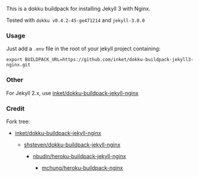 This is a dokku buildpack for installing Jekyll 3 with Nginx.

Tested with `dokku v0.4.2-45-ge471214` and `jekyll-3.0.0`

### Usage

Just add a `.env` file in the root of your jekyll project containing:

```
export BUILDPACK_URL=https://github.com/inket/dokku-buildpack-jekyll3-nginx.git
```

### Other

For Jekyll 2.x, use [inket/dokku-buildpack-jekyll-nginx](https://github.com/inket/dokku-buildpack-jekyll-nginx)

### Credit

Fork tree:

- [inket/dokku-buildpack-jekyll-nginx](https://github.com/inket/dokku-buildpack-jekyll-nginx)

	- [shsteven/dokku-buildpack-jekyll-nginx](https://github.com/shsteven/dokku-buildpack-jekyll-nginx)

		- [nbudin/heroku-buildpack-jekyll-nginx](https://github.com/nbudin/heroku-buildpack-jekyll-nginx)

			- [mchung/heroku-buildpack-nginx](https://github.com/mchung/heroku-buildpack-nginx)
